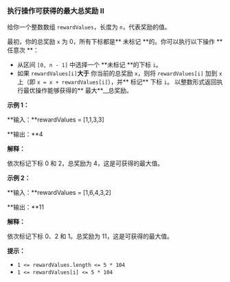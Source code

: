 ### 执行操作可获得的最大总奖励 II ###
给你一个整数数组 `rewardValues`，长度为 `n`，代表奖励的值。

最初，你的总奖励 `x` 为 0，所有下标都是** 未标记 **的。你可以执行以下操作 **任意次 **：

* 从区间 `[0, n - 1]` 中选择一个 **未标记 **的下标 `i`。
* 如果 `rewardValues[i]`**大于** 你当前的总奖励 `x`，则将 `rewardValues[i]` 加到 `x` 上（即 `x = x + rewardValues[i]`），并** 标记** 下标 `i`。
以整数形式返回执行最优操作能够获得的** 最大**__总奖励。



**示例 1：**

**输入：**rewardValues = [1,1,3,3]

**输出：**4

**解释：**

依次标记下标 0 和 2，总奖励为 4，这是可获得的最大值。


**示例 2：**

**输入：**rewardValues = [1,6,4,3,2]

**输出：**11

**解释：**

依次标记下标 0、2 和 1。总奖励为 11，这是可获得的最大值。




**提示：**

* `1 <= rewardValues.length <= 5 * 104`
* `1 <= rewardValues[i] <= 5 * 104`

